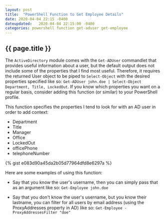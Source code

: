 ```yaml
---
layout: post
title:  "PowerShell Function to Get Employee Details"
date: 2020-04-04 22:15 -0400
dateupdated:   2020-04-04 22:15:00 -0400
categories: powershell function get-aduser get-employee
---
```


## {{ page.title }}
The `ActiveDirectory` module comes with the `Get-ADUser` commandlet that provides useful information about a user, but the default output does not include some of the properties that I find most useful. Therefore, it requires the returned User object to be piped to `Select-Object` with the desired properties specified like so: `Get-ADUser john.doe | Select-Object Department, Title, LockedOut`. If you know which properties you want on a regular basis, consider adding this function (or similar) to your PowerShell profile.
<!-- more -->
This function specifies the properties I tend to look for with an AD user in order to add context:
* Department
* Title
* Manager
* Office
* LockedOut
* officePhone
* telephoneNumber

{% gist e083d90a45da2b05d77964dfd8e6297a %}

Here are some examples of using this function:
* Say that you know the user's username, then you can simply pass that as an argument like so:
	`Get-Employee john.doe`

* Say that you don't know the user's username, but you know their lastname, you can filter for all users by email address (using the ProxyAddresses property in AD) like so:
  `Get-Employee -ProxyAddressesFilter "doe"`
